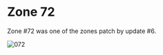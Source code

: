 Zone 72
=======

Zone \#72 was one of the zones patch by update \#6.

![072](../images/zone-072.png)
